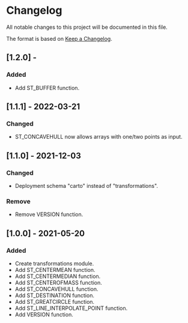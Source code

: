 # Changelog
All notable changes to this project will be documented in this file.

The format is based on [Keep a Changelog](https://keepachangelog.com/en/1.0.0/).

## [1.2.0] -

### Added
- Add ST_BUFFER function.

## [1.1.1] - 2022-03-21

### Changed
- ST_CONCAVEHULL now allows arrays with one/two points as input.

## [1.1.0] - 2021-12-03

### Changed
- Deployment schema "carto" instead of "transformations".

### Remove
- Remove VERSION function.

## [1.0.0] - 2021-05-20

### Added
- Create transformations module.
- Add ST_CENTERMEAN function.
- Add ST_CENTERMEDIAN function.
- Add ST_CENTEROFMASS function.
- Add ST_CONCAVEHULL function.
- Add ST_DESTINATION function.
- Add ST_GREATCIRCLE function.
- Add ST_LINE_INTERPOLATE_POINT function.
- Add VERSION function.